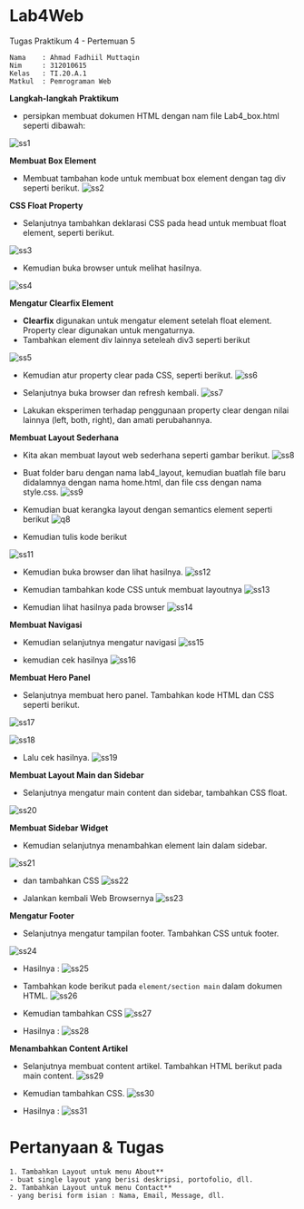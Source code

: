 # Lab4Web
Tugas Praktikum 4 - Pertemuan 5
```
Nama    : Ahmad Fadhiil Muttaqin
Nim     : 312010615
Kelas   : TI.20.A.1
Matkul  : Pemrograman Web
```

**Langkah-langkah Praktikum**
- persipkan membuat dokumen HTML dengan nam file Lab4_box.html seperti dibawah:

![ss1](https://user-images.githubusercontent.com/46867774/161603732-4c9330b2-e3d2-47d9-84a4-f0c8e948ea84.png)


**Membuat Box Element**
- Membuat tambahan kode untuk membuat box element dengan tag div seperti berikut.
![ss2](https://user-images.githubusercontent.com/46867774/161603781-19691161-3d89-4d11-85e8-6e5cec29e68d.png)


**CSS Float Property**
- Selanjutnya tambahkan deklarasi CSS pada head untuk membuat float element, seperti berikut.

![ss3](https://user-images.githubusercontent.com/46867774/161603801-88b5b38c-e859-4ea2-a175-4ade64ceee2b.png)


- Kemudian buka browser untuk melihat hasilnya.

![ss4](https://user-images.githubusercontent.com/46867774/161603824-cb5e8283-df56-43b9-bd76-c71ad313d1e3.png)


**Mengatur Clearfix Element**
- **Clearfix** digunakan untuk mengatur element setelah float element. Property clear digunakan untuk mengaturnya.
- Tambahkan element div lainnya seteleah div3 seperti berikut

![ss5](https://user-images.githubusercontent.com/46867774/161603870-225e579d-8fb0-4a02-b56a-8570e980d33a.png)


- Kemudian atur property clear pada CSS, seperti berikut.
![ss6](https://user-images.githubusercontent.com/46867774/161603893-91aeae10-d7cd-4492-8226-55a9fa8f0ad0.png)


- Selanjutnya buka browser dan refresh kembali.
![ss7](https://user-images.githubusercontent.com/46867774/161603937-4b12ec6e-098e-4632-89fc-d31ca3b86a80.png)


- Lakukan eksperimen terhadap penggunaan property clear dengan nilai lainnya (left, both, right), dan amati perubahannya.


**Membuat Layout Sederhana**
- Kita akan membuat layout web sederhana seperti gambar berikut.
![ss8](https://user-images.githubusercontent.com/46867774/161603965-44b0331c-7a81-4fb2-884c-ef1f79c57f86.png)


- Buat folder baru dengan nama lab4_layout, kemudian buatlah file baru didalamnya dengan nama home.html, dan file css dengan nama style.css.
![ss9](https://user-images.githubusercontent.com/46867774/161606252-73a0bb93-ef3f-4639-8e55-ebf80b981b83.png)


- Kemudian buat kerangka layout dengan semantics element seperti berikut
![q8](https://user-images.githubusercontent.com/81581236/115280972-b4682580-a172-11eb-97e5-a115b386e24b.PNG)

- Kemudian tulis kode berikut

![ss11](https://user-images.githubusercontent.com/46867774/161607911-42c0fa87-cacc-4606-baca-c37f17fb78d7.png)


- Kemudian buka browser dan lihat hasilnya.
![ss12](https://user-images.githubusercontent.com/46867774/161608763-547eac51-aeea-4101-9d9f-d346c52d514d.png)


- Kemudian tambahkan kode CSS untuk membuat layoutnya
![ss13](https://user-images.githubusercontent.com/46867774/161610310-bf62e655-f39e-4e13-be45-71e25cb42684.png)


- Kemudian lihat hasilnya pada browser
![ss14](https://user-images.githubusercontent.com/46867774/161611094-1f83c1e2-cebb-4921-9f2c-8d940b5ca2b2.png)



**Membuat Navigasi**
- Kemudian selanjutnya mengatur navigasi
![ss15](https://user-images.githubusercontent.com/46867774/161611131-fc5cc94e-7def-4b14-ade0-29565fee935f.png)


- kemudian cek hasilnya
![ss16](https://user-images.githubusercontent.com/46867774/161611203-4b60d4bc-1e87-439a-b3d0-2921e0910be9.png)


**Membuat Hero Panel**
- Selanjutnya membuat hero panel. Tambahkan kode HTML dan CSS seperti berikut.

![ss17](https://user-images.githubusercontent.com/46867774/161613278-74a59bf5-787a-40c1-adb0-56389d54ed71.png)


![ss18](https://user-images.githubusercontent.com/46867774/161613307-3f65de78-1d9b-4c31-8905-7a77804b4c7f.png)


- Lalu cek hasilnya.
![ss19](https://user-images.githubusercontent.com/46867774/161613430-b1ff1dd6-9c45-4ac5-9b68-de093b70c7de.png)



**Membuat Layout Main dan Sidebar**
- Selanjutnya mengatur main content dan sidebar, tambahkan CSS float.

![ss20](https://user-images.githubusercontent.com/46867774/161615880-6c10411a-3068-474d-a445-32d563fd1123.png)


**Membuat Sidebar Widget**
- Kemudian selanjutnya menambahkan element lain dalam sidebar.

![ss21](https://user-images.githubusercontent.com/46867774/161615913-b7bd3f03-9587-41e3-af72-47af984415e2.png)


- dan tambahkan CSS
![ss22](https://user-images.githubusercontent.com/46867774/161616079-14e1e9e5-451b-4ebb-9ada-94e85193b3b1.png)


- Jalankan kembali Web Browsernya
![ss23](https://user-images.githubusercontent.com/46867774/161624025-d82e60f7-b333-4a9a-9c69-47bdeb3143cf.png)


**Mengatur Footer**
- Selanjutnya mengatur tampilan footer. Tambahkan CSS untuk footer.


![ss24](https://user-images.githubusercontent.com/46867774/161624070-32457a1a-7bfd-481e-a217-15b50250a284.png)

- Hasilnya :
![ss25](https://user-images.githubusercontent.com/46867774/161624278-8eeef8e2-491b-41e9-b40a-73ed67169fee.png)

- Tambahkan kode berikut pada ```element/section main``` dalam dokumen HTML.
![ss26](https://user-images.githubusercontent.com/46867774/161624369-c1c61c7b-a643-456e-b55c-861d03bf05a1.png)



- Kemudian tambahkan CSS
![ss27](https://user-images.githubusercontent.com/46867774/161627180-7047a19b-99ea-4832-866d-47089efc22b7.png)


- Hasilnya :
![ss28](https://user-images.githubusercontent.com/46867774/161627156-1bb7b735-4a57-4e93-9005-bc44860d81f3.png)



**Menambahkan Content Artikel**
- Selanjutnya membuat content artikel. Tambahkan HTML berikut pada main content.
![ss29](https://user-images.githubusercontent.com/46867774/161629016-104d8281-f7cb-445c-b14f-533b9da16e24.png)


- Kemudian tambahkan CSS.
![ss30](https://user-images.githubusercontent.com/46867774/161629018-83ecece3-6d38-4fd3-b018-ea069c4d7bbb.png)

- Hasilnya :
![ss31](https://user-images.githubusercontent.com/46867774/161630123-09a68c63-3f52-492c-a012-cb2271add120.png)


# Pertanyaan & Tugas
```
1. Tambahkan Layout untuk menu About**
- buat single layout yang berisi deskripsi, portofolio, dll.
2. Tambahkan Layout untuk menu Contact**
- yang berisi form isian : Nama, Email, Message, dll.
```












